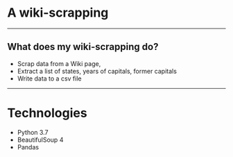 # A wiki-scrapping
---
## What does my wiki-scrapping do?
- Scrap data from a Wiki page, 
- Extract a list of states, years of capitals, former capitals
- Write data to a csv file

---
# Technologies
- Python 3.7
- BeautifulSoup 4
- Pandas
